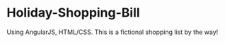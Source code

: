 Holiday-Shopping-Bill
=====================
Using AngularJS, HTML/CSS. This is a fictional shopping list by the way!  

